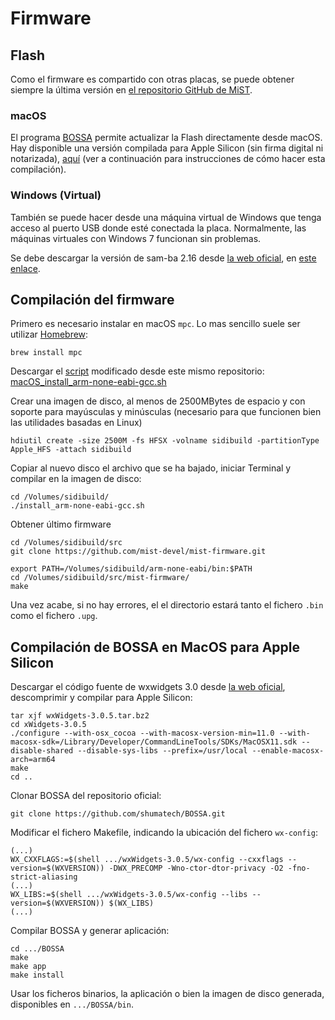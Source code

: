 # Firmware

## Flash

Como el firmware es compartido con otras placas, se puede obtener siempre la última versión en [el repositorio GitHub de MiST](https://github.com/mist-devel/mist-binaries/tree/master/firmware).

### macOS

El programa [BOSSA](https://github.com/shumatech/BOSSA/releases) permite actualizar la Flash directamente desde macOS. Hay disponible una versión compilada para Apple Silicon (sin firma digital ni notarizada), [aquí](../bin/bossa-1.9.1-arm64.dmg) (ver a continuación para instrucciones de cómo hacer esta compilación).

### Windows (Virtual)

También se puede hacer desde una máquina virtual de Windows que tenga acceso al puerto USB donde esté conectada la placa. Normalmente, las máquinas virtuales con Windows 7 funcionan sin problemas.

Se debe descargar la versión de sam-ba 2.16 desde [la web oficial](https://www.microchip.com/en-us/development-tool/SAM-BA-In-system-Programmer), en [este enlace](https://ww1.microchip.com/downloads/en/DeviceDoc/sam-ba_2.16_windows.exe).

## Compilación del firmware

Primero es necesario instalar en macOS `mpc`. Lo mas sencillo suele ser utilizar [Homebrew](https://brew.sh):

    brew install mpc

Descargar el [script](https://raw.githubusercontent.com/mist-devel/mist-board/master/tools/install_arm-none-eabi-gcc.sh) modificado desde este mismo repositorio: [macOS_install_arm-none-eabi-gcc.sh](https://github.com/kounch/sidi_ref/raw/main/src/macOS_install_arm-none-eabi-gcc.sh)

Crear una imagen de disco, al menos de 2500MBytes de espacio y con soporte para mayúsculas y minúsculas (necesario para que funcionen bien las utilidades basadas en Linux)

    hdiutil create -size 2500M -fs HFSX -volname sidibuild -partitionType Apple_HFS -attach sidibuild

Copiar al nuevo disco el archivo que se ha bajado, iniciar Terminal y compilar en la imagen de disco:

    cd /Volumes/sidibuild/
    ./install_arm-none-eabi-gcc.sh

Obtener último firmware

    cd /Volumes/sidibuild/src
    git clone https://github.com/mist-devel/mist-firmware.git

    export PATH=/Volumes/sidibuild/arm-none-eabi/bin:$PATH
    cd /Volumes/sidibuild/src/mist-firmware/
    make

Una vez acabe, si no hay errores, el el directorio estará tanto el fichero `.bin` como el fichero `.upg`.

## Compilación de BOSSA en MacOS para Apple Silicon

Descargar el código fuente de wxwidgets 3.0 desde [la web oficial](https://www.wxwidgets.org/downloads/), descomprimir y compilar para Apple Silicon:

    tar xjf wxWidgets-3.0.5.tar.bz2
    cd xWidgets-3.0.5
    ./configure --with-osx_cocoa --with-macosx-version-min=11.0 --with-macosx-sdk=/Library/Developer/CommandLineTools/SDKs/MacOSX11.sdk --disable-shared --disable-sys-libs --prefix=/usr/local --enable-macosx-arch=arm64
    make
    cd ..

Clonar BOSSA del repositorio oficial:

    git clone https://github.com/shumatech/BOSSA.git

Modificar el fichero Makefile, indicando la ubicación del fichero `wx-config`:

    (...)
    WX_CXXFLAGS:=$(shell .../wxWidgets-3.0.5/wx-config --cxxflags --version=$(WXVERSION)) -DWX_PRECOMP -Wno-ctor-dtor-privacy -O2 -fno-strict-aliasing
    (...)
    WX_LIBS:=$(shell .../wxWidgets-3.0.5/wx-config --libs --version=$(WXVERSION)) $(WX_LIBS)
    (...)

Compilar BOSSA y generar aplicación:

    cd .../BOSSA
    make
    make app
    make install

Usar los ficheros binarios, la aplicación o bien la imagen de disco generada, disponibles en `.../BOSSA/bin`.

